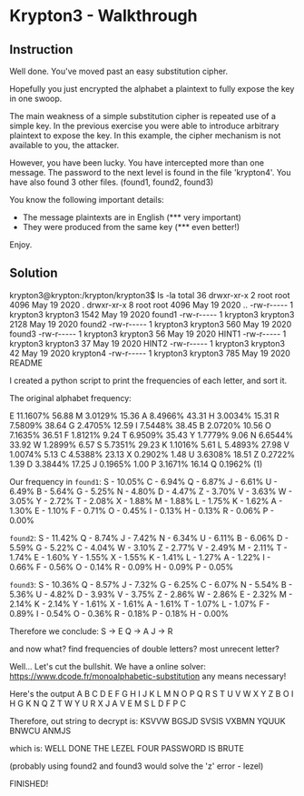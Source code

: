 # Krypton3 - Walkthrough

## Instruction

Well done.  You've moved past an easy substitution cipher.

Hopefully you just encrypted the alphabet a plaintext
to fully expose the key in one swoop.

The main weakness of a simple substitution cipher is
repeated use of a simple key.  In the previous exercise
you were able to introduce arbitrary plaintext to expose
the key.  In this example, the cipher mechanism is not
available to you, the attacker.

However, you have been lucky.  You have intercepted more
than one message.  The password to the next level is found
in the file 'krypton4'.  You have also found 3 other files.
(found1, found2, found3)

You know the following important details:

- The message plaintexts are in English (*** very important)
- They were produced from the same key (*** even better!)


Enjoy.

## Solution

krypton3@krypton:/krypton/krypton3$ ls -la
total 36
drwxr-xr-x 2 root     root     4096 May 19  2020 .
drwxr-xr-x 8 root     root     4096 May 19  2020 ..
-rw-r----- 1 krypton3 krypton3 1542 May 19  2020 found1
-rw-r----- 1 krypton3 krypton3 2128 May 19  2020 found2
-rw-r----- 1 krypton3 krypton3  560 May 19  2020 found3
-rw-r----- 1 krypton3 krypton3   56 May 19  2020 HINT1
-rw-r----- 1 krypton3 krypton3   37 May 19  2020 HINT2
-rw-r----- 1 krypton3 krypton3   42 May 19  2020 krypton4
-rw-r----- 1 krypton3 krypton3  785 May 19  2020 README

I created a python script to print the frequencies of each letter, and sort it.

The original alphabet frequency:

E	11.1607% 56.88	M	3.0129%	15.36
A	8.4966%	43.31	H	3.0034%	15.31
R	7.5809%	38.64	G	2.4705%	12.59
I	7.5448%	38.45	B	2.0720%	10.56
O	7.1635%	36.51	F	1.8121%	9.24
T	6.9509%	35.43	Y	1.7779%	9.06
N	6.6544%	33.92	W	1.2899%	6.57
S	5.7351%	29.23	K	1.1016%	5.61
L	5.4893%	27.98	V	1.0074%	5.13
C	4.5388%	23.13	X	0.2902%	1.48
U	3.6308%	18.51	Z	0.2722%	1.39
D	3.3844%	17.25	J	0.1965%	1.00
P	3.1671%	16.14	Q	0.1962%	(1)

Our frequency in `found1`:
S - 10.05%
C - 6.94%
Q - 6.87%
J - 6.61%
U - 6.49%
B - 5.64%
G - 5.25%
N - 4.80%
D - 4.47%
Z - 3.70%
V - 3.63%
W - 3.05%
Y - 2.72%
T - 2.08%
X - 1.88%
M - 1.88%
L - 1.75%
K - 1.62%
A - 1.30%
E - 1.10%
F - 0.71%
O - 0.45%
I - 0.13%
H - 0.13%
R - 0.06%
P - 0.00%

`found2`:
S - 11.42%
Q - 8.74%
J - 7.42%
N - 6.34%
U - 6.11%
B - 6.06%
D - 5.59%
G - 5.22%
C - 4.04%
W - 3.10%
Z - 2.77%
V - 2.49%
M - 2.11%
T - 1.74%
E - 1.60%
Y - 1.55%
X - 1.55%
K - 1.41%
L - 1.27%
A - 1.22%
I - 0.66%
F - 0.56%
O - 0.14%
R - 0.09%
H - 0.09%
P - 0.05%

`found3`:
S - 10.36%
Q - 8.57%
J - 7.32%
G - 6.25%
C - 6.07%
N - 5.54%
B - 5.36%
U - 4.82%
D - 3.93%
V - 3.75%
Z - 2.86%
W - 2.86%
E - 2.32%
M - 2.14%
K - 2.14%
Y - 1.61%
X - 1.61%
A - 1.61%
T - 1.07%
L - 1.07%
F - 0.89%
I - 0.54%
O - 0.36%
R - 0.18%
P - 0.18%
H - 0.00%

Therefore we conclude:
S -> E
Q -> A
J -> R

and now what? find frequencies of double letters? most unrecent letter?

Well... Let's cut the bullshit.
We have a online solver:
https://www.dcode.fr/monoalphabetic-substitution
any means necessary!

Here's the output
A B C D E F G H I J K L M N O P Q R S T U V W X Y Z
B O I H G K N Q Z T W Y U R X J A V E M S L D F P C

Therefore, out string to decrypt is:
KSVVW BGSJD SVSIS VXBMN YQUUK BNWCU ANMJS

which is:
WELL DONE THE LEZEL FOUR PASSWORD IS BRUTE

(probably using found2 and found3 would solve the 'z' error - lezel)

FINISHED!
